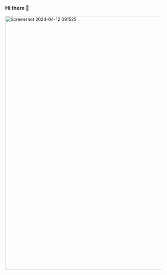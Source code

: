 ### Hi there 👋
<img width="815" alt="Screenshot 2024-04-12 091525" src="https://github.com/Makster04/Makster04/assets/86382359/dc1c3cd6-8d38-4502-a070-e6facb78bbff">

<!--
**Makster04/Makster04** is a ✨ _special_ ✨ repository because its `README.md` (this file) appears on your GitHub profile.

Here are some ideas to get you started:

- 🔭 I’m currently working on ...
- 🌱 I’m currently learning ...
- 👯 I’m looking to collaborate on ...
- 🤔 I’m looking for help with ...
- 💬 Ask me about ...
- 📫 How to reach me: ...
- 😄 Pronouns: ...
- ⚡ Fun fact: ...
-->
